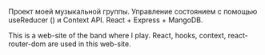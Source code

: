 Проект моей музыкальной группы.
Управление состоянием с помощью useReducer () и Context API.
React + Express + MangoDB.

This is a web-site of the band where I play.
React, hooks, context, react-router-dom are used in this web-site.
